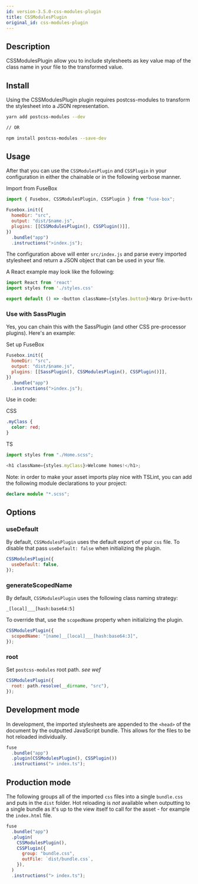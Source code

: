 ```yaml
---
id: version-3.5.0-css-modules-plugin
title: CSSModulesPlugin
original_id: css-modules-plugin
---
```


## Description

CSSModulesPlugin allow you to include stylesheets as key value map of the class
name in your file to the transformed value.

## Install

Using the CSSModulesPlugin plugin requires postcss-modules to transform the
stylesheet into a JSON representation.

```bash
yarn add postcss-modules --dev

// OR

npm install postcss-modules --save-dev
```

## Usage

After that you can use the `CSSModulesPlugin` and `CSSPlugin` in your
configuration in either the chainable or in the following verbose manner.

Import from FuseBox

```js
import { Fusebox, CSSModulesPlugin, CSSPlugin } from "fuse-box";
```

```js
Fusebox.init({
  homeDir: "src",
  output: "dist/$name.js",
  plugins: [[CSSModulesPlugin(), CSSPlugin()]],
})
  .bundle("app")
  .instructions(">index.js");
```

The configuration above will enter `src/index.js` and parse every imported
stylesheet and return a JSON object that can be used in your file.

A React example may look like the following:

```js
import React from 'react'
import styles from './styles.css'

export default () => <button className={styles.button}>Warp Drive<button>
```

### Use with SassPlugin

Yes, you can chain this with the SassPlugin (and other CSS pre-processor
plugins). Here's an example:

Set up FuseBox

```js
Fusebox.init({
  homeDir: "src",
  output: "dist/$name.js",
  plugins: [[SassPlugin(), CSSModulesPlugin(), CSSPlugin()]],
})
  .bundle("app")
  .instructions(">index.js");
```

Use in code:

CSS

```css
.myClass {
  color: red;
}
```

TS

```ts
import styles from "./Home.scss";

<h1 className={styles.myClass}>Welcome homes!</h1>;
```

Note: in order to make your asset imports play nice with TSLint, you can add the
following module declarations to your project:

```ts
declare module "*.scss";
```

## Options

### useDefault

By default, `CSSModulesPlugin` uses the default export of your `css` file. To
disable that pass `useDefault: false` when initializing the plugin.

```js
CSSModulesPlugin({
  useDefault: false,
});
```

### generateScopedName

By default, `CSSModulesPlugin` uses the following class naming strategy:

```
_[local]___[hash:base64:5]
```

To override that, use the `scopedName` property when initializing the plugin.

```js
CSSModulesPlugin({
  scopedName: "[name]__[local]___[hash:base64:3]",
});
```

### root

Set `postcss-modules` root path. _see wef_

```js
CSSModulesPlugin({
  root: path.resolve(__dirname, "src"),
});
```

## Development mode

In development, the imported stylesheets are appended to the `<head>` of the
document by the outputted JavaScript bundle. This allows for the files to be hot
reloaded individually.

```js
fuse
  .bundle("app")
  .plugin(CSSModulesPlugin(), CSSPlugin())
  .instructions("> index.ts");
```

## Production mode

The following groups all of the imported `css` files into a single `bundle.css`
and puts in the `dist` folder. Hot reloading is _not_ available when outputting
to a single bundle as it's up to the view itself to call for the asset - for
example the `index.html` file.

```js
fuse
  .bundle("app")
  .plugin(
    CSSModulesPlugin(),
    CSSPlugin({
      group: "bundle.css",
      outFile: `dist/bundle.css`,
    }),
  )
  .instructions("> index.ts");
```
